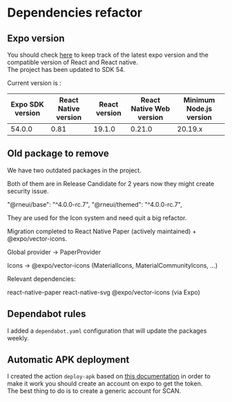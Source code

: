 # Dependencies refactor

## Expo version

You should check [here](https://docs.expo.dev/versions/latest#each-expo-sdk-version-depends-on-a-react-native-version)
to keep track of the latest expo version and the compatible version of React and React native.  
The project has been updated to SDK 54.

Current version is :

| Expo SDK version | React Native version | React version | React Native Web version | Minimum Node.js version |  
|------------------|----------------------|---------------|--------------------------|-------------------------|
| 54.0.0           | 0.81                 | 19.1.0        | 0.21.0                  | 20.19.x                 |  

## Old package to remove
We have two outdated packages in the project.

Both of them are in Release Candidate for 2 years now they might create security issue. 

"@rneui/base": "^4.0.0-rc.7",
"@rneui/themed": "^4.0.0-rc.7", 

They are used for the Icon system and need quit a big refactor.

Migration completed to React Native Paper (actively maintained) + @expo/vector-icons.

Global provider → PaperProvider

Icons → @expo/vector-icons (MaterialIcons, MaterialCommunityIcons, ...)

Relevant dependencies:

react-native-paper
react-native-svg
@expo/vector-icons (via Expo)

## Dependabot rules

I added a `dependabot.yaml` configuration that will update the packages weekly.

## Automatic APK deployment

I created the action `deploy-apk` based on [this documentation](https://dev.to/jocanola/automate-your-expo-builds-with-eas-using-github-actions-a-step-by-step-guide-bik) in order to make it work you
should create an account on expo to get the token.  
The best thing to do is to create a generic account for SCAN.
